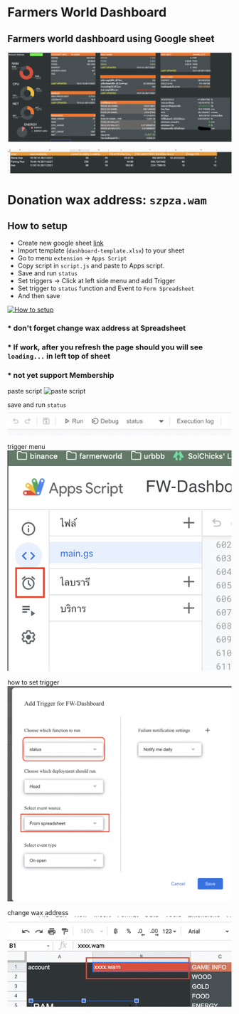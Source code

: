 # Farmers World Dashboard

## Farmers world dashboard using Google sheet
![Summery](https://github.com/moomdate/farmers-world-dashboard/blob/master/img/summary.png)

![Tools](https://github.com/moomdate/farmers-world-dashboard/blob/master/img/tools.png)

# Donation wax address: `szpza.wam`


## How to setup
- Create new google sheet [link](https://docs.google.com/spreadsheets/u/0/)
- Import template (`dashboard-template.xlsx`) to your sheet
- Go to menu `extension` -> `Apps Script`
- Copy script in `script.js` and paste to Apps script.
- Save and run `status`
- Set triggers -> Click at left side menu and add Trigger
- Set trigger to `status` function and Event to `Form Spreadsheet`
- And then save

[![How to setup](http://img.youtube.com/vi/WeK8OyFfN_s/0.jpg)](http://www.youtube.com/watch?v=WeK8OyFfN_s "How to setup")

### * don't forget change wax address at Spreadsheet
### * If work, after you refresh the page should you will see `loading...` in left top of sheet
### * not yet support Membership
paste script
![paste script](https://github.com/moomdate/farmers-world-dashboard/blob/master/img/paste-script.png)

save and run `status`
![save and run](https://github.com/moomdate/farmers-world-dashboard/blob/master/img/saveandrun.png)


trigger menu
![trigger menu](https://github.com/moomdate/farmers-world-dashboard/blob/master/img/apps-script-menu.png)

how to set trigger
![trigger](https://github.com/moomdate/farmers-world-dashboard/blob/master/img/trigger.png)

change wax address
![Change account address](https://github.com/moomdate/farmers-world-dashboard/blob/master/img/change-address.png)


